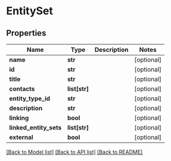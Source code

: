 # EntitySet

## Properties
Name | Type | Description | Notes
------------ | ------------- | ------------- | -------------
**name** | **str** |  | [optional] 
**id** | **str** |  | [optional] 
**title** | **str** |  | [optional] 
**contacts** | **list[str]** |  | [optional] 
**entity_type_id** | **str** |  | [optional] 
**description** | **str** |  | [optional] 
**linking** | **bool** |  | [optional] 
**linked_entity_sets** | **list[str]** |  | [optional] 
**external** | **bool** |  | [optional] 

[[Back to Model list]](../README.md#documentation-for-models) [[Back to API list]](../README.md#documentation-for-api-endpoints) [[Back to README]](../README.md)


